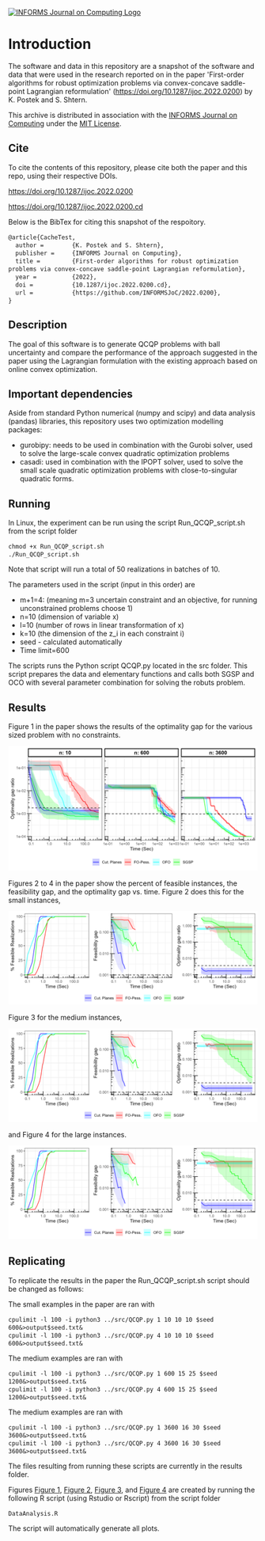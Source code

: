 [![INFORMS Journal on Computing Logo](https://INFORMSJoC.github.io/logos/INFORMS_Journal_on_Computing_Header.jpg)](https://pubsonline.informs.org/journal/ijoc)

# Introduction

The software and data in this repository are a snapshot of the software and data that were used in the research reported on in the paper 
'First-order algorithms for robust optimization problems via convex-concave saddle-point Lagrangian reformulation' (https://doi.org/10.1287/ijoc.2022.0200) by K. Postek and S. Shtern. 

This archive is distributed in association with the [INFORMS Journal on
Computing](https://pubsonline.informs.org/journal/ijoc) under the [MIT License](LICENSE).

## Cite

To cite the contents of this repository, please cite both the paper and this repo, using their respective DOIs.

https://doi.org/10.1287/ijoc.2022.0200

https://doi.org/10.1287/ijoc.2022.0200.cd

Below is the BibTex for citing this snapshot of the respoitory.

```
@article{CacheTest,
  author =        {K. Postek and S. Shtern},
  publisher =     {INFORMS Journal on Computing},
  title =         {First-order algorithms for robust optimization problems via convex-concave saddle-point Lagrangian reformulation},
  year =          {2022},
  doi =           {10.1287/ijoc.2022.0200.cd},
  url =           {https://github.com/INFORMSJoC/2022.0200},
}  
```

## Description

The goal of this software is to generate QCQP problems with ball uncertainty and compare the performance of the approach suggested in the paper using the Lagrangian formulation with the existing approach based on online convex optimization.

## Important dependencies

Aside from standard Python numerical (numpy and scipy) and data analysis (pandas) libraries, this repository uses two optimization modelling packages:
- gurobipy: needs to be used in combination with the Gurobi solver, used to solve the large-scale convex quadratic optimization problems
- casadi: used in combination with the IPOPT solver, used to solve the small scale quadratic optimization problems with close-to-singular quadratic forms.

## Running

In Linux, the experiment can be run using the script Run_QCQP_script.sh from the script folder

```
chmod +x Run_QCQP_script.sh
./Run_QCQP_script.sh
```

Note that script will run a total of 50 realizations in batches of 10.

The parameters used in the script (input in this order) are
- m+1=4: (meaning m=3 uncertain constraint and an objective, for running unconstrained problems choose 1)
- n=10 (dimension of variable x)
- l=10 (number of rows in linear transformation of x)
- k=10 (the dimension of the z_i in each constraint i)
- seed - calculated automatically
- Time limit=600  

The scripts runs the Python script QCQP.py located in the src folder. This script prepares the data and elementary functions and calls both SGSP and OCO with several parameter combination for solving the robuts problem.


## Results

Figure 1 in the paper shows the results of the optimality gap for the various sized problem with no constraints.

![Figure 1](results/opt_gap_noconstraints.eps.png)

Figures 2 to 4 in the paper show the percent of feasible instances, the feasibility gap, and the optimality gap vs. time. Figure 2 does this for the small instances, 

![Figure 2](results/all_graphs_n10_m4_k10_l10.eps.png)

Figure 3 for the medium instances,

![Figure 3](results/all_graphs_n10_m4_k10_l10.eps.png)

and Figure 4 for the large instances.

![Figure 4](results/all_graphs_n10_m4_k10_l10.eps.png)


## Replicating

To replicate the results in the paper the Run_QCQP_script.sh script should be changed as follows:

The small examples in the paper are ran with 
```
cpulimit -l 100 -i python3 ../src/QCQP.py 1 10 10 10 $seed 600&>output$seed.txt&
cpulimit -l 100 -i python3 ../src/QCQP.py 4 10 10 10 $seed 600&>output$seed.txt&

```
The medium examples are ran with
```
cpulimit -l 100 -i python3 ../src/QCQP.py 1 600 15 25 $seed 1200&>output$seed.txt&
cpulimit -l 100 -i python3 ../src/QCQP.py 4 600 15 25 $seed 1200&>output$seed.txt&
```

The medium examples are ran with
```
cpulimit -l 100 -i python3 ../src/QCQP.py 1 3600 16 30 $seed 3600&>output$seed.txt&
cpulimit -l 100 -i python3 ../src/QCQP.py 4 3600 16 30 $seed 3600&>output$seed.txt&
```
The files resulting from running these scripts are currently in the results folder.

Figures [Figure 1](results/opt_gap_noconstraints.eps.png), [Figure 2](results/all_graphs_n10_m4_k10_l10.eps.png), 
[Figure 3](results/all_graphs_n600_m4_k25_l15.eps.png), and [Figure 4](results/all_graphs_n600_m4_k25_l15.eps.png) are created by 
running the following R script (using Rstudio or Rscript) from the script folder
```
DataAnalysis.R
```
The script will automatically generate all plots.
